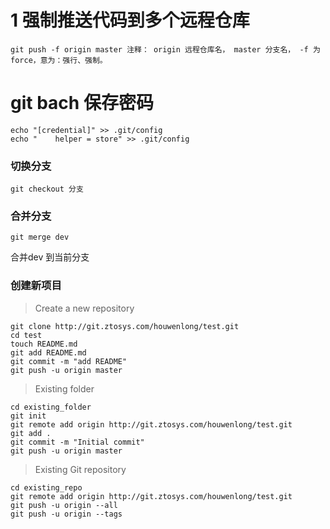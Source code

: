 # 1 强制推送代码到多个远程仓库

```
git push -f origin master 注释： origin 远程仓库名， master 分支名， -f 为force，意为：强行、强制。
```
# git bach 保存密码

```
echo "[credential]" >> .git/config     
echo "    helper = store" >> .git/config  
```

### 切换分支

```
git checkout 分支
```

### 合并分支

```
git merge dev

```
合并dev 到当前分支
### 创建新项目

>Create a new repository

```
git clone http://git.ztosys.com/houwenlong/test.git
cd test
touch README.md
git add README.md
git commit -m "add README"
git push -u origin master
```
>Existing folder
```
cd existing_folder
git init
git remote add origin http://git.ztosys.com/houwenlong/test.git
git add .
git commit -m "Initial commit"
git push -u origin master
```
>Existing Git repository
```
cd existing_repo
git remote add origin http://git.ztosys.com/houwenlong/test.git
git push -u origin --all
git push -u origin --tags
```